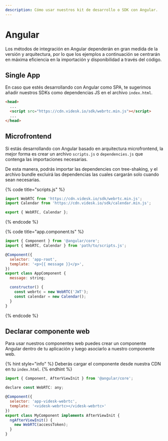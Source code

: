 ```yaml
---
description: Cómo usar nuestros kit de desarrollo o SDK con Angular.
---
```


# Angular

Los métodos de integración en Angular dependerán en gran medida de la versión y arquitectura, por lo que los ejemplos a continuación se centrarán en máxima eficiencia en la importación y disponibilidad a través del código.

## Single App

En caso que estés desarrollando con Angular como SPA, te sugerimos añadir nuestros SDKs como dependencias JS en el archivo `index.html`.

```html
<head>
  ...
  <script src="https://cdn.videsk.io/sdk/webrtc.min.js"></script>
  ...
</head>
```

## Microfrontend

Si estás desarrollando con Angular basado en arquitectura microfrontend, la mejor forma es crear un archivo `scripts.js` o `dependencies.js` que contenga las importaciones necesarias.

De esta manera, podrás importar las dependencies con tree-shaking, y el archivo bundle excluirá las dependencias las cuales cargarán solo cuando sean necesarias.

{% code title="scripts.js" %}
```javascript
import WebRTC from 'https://cdn.videsk.io/sdk/webrtc.min.js';
import Calendar from 'https://cdn.videsk.io/sdk/calendar.min.js';

export { WebRTC, Calendar };
```
{% endcode %}

{% code title="app.component.ts" %}
```javascript
import { Component } from '@angular/core';
import { WebRTC, Calendar } from 'path/to/scripts.js';

@Component({
  selector: 'app-root',
  template: '<p>{{ message }}</p>',
})
export class AppComponent {
  message: string;

  constructor() {
    const webrtc = new WebRTC('JWT');
    const calendar = new Calendar();
  }
}
```
{% endcode %}

## Declarar componente web

Para usar nuestros componentes web puedes crear un componente Angular dentro de tu aplicación y luego asociarlo a nuestro componente web.

{% hint style="info" %}
Deberás cargar el componente desde nuestra CDN en tu `index.html`.
{% endhint %}

```javascript
import { Component, AfterViewInit } from '@angular/core';

declare const WebRTC: any;

@Component({
  selector: 'app-videsk-webrtc',
  template: '<videsk-webrtc></videsk-webrtc>'
})
export class MyComponent implements AfterViewInit {
  ngAfterViewInit() {
    new WebRTC(accessToken);
  }
}
```
